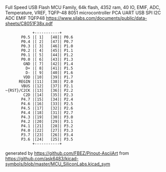 Full Speed USB Flash MCU Family, 64k flash, 4352 ram, 40 IO, EMIF, ADC, Temperature, VREF, TQFP-48
8051 microcontroller PCA UART USB SPI I2C ADC EMIF TQFP48
https://www.silabs.com/documents/public/data-sheets/C8051F38x.pdf


	            +-----------+
	       P0.5 |[ 1]   [48]| P0.6
	       P0.4 |[ 2]   [47]| P0.7
	       P0.3 |[ 3]   [46]| P1.0
	       P0.2 |[ 4]   [45]| P1.1
	       P0.1 |[ 5]   [44]| P1.2
	       P0.0 |[ 6]   [43]| P1.3
	        GND |[ 7]   [42]| P1.4
	         D+ |[ 8]   [41]| P1.5
	         D- |[ 9]   [40]| P1.6
	        VDD |[10]   [39]| P1.7
	      REGIN |[11]   [38]| P2.0
	       VBUS |[12]   [37]| P2.1
	~{RST}/C2CK |[13]   [36]| P2.2
	        C2D |[14]   [35]| P2.3
	       P4.7 |[15]   [34]| P2.4
	       P4.6 |[16]   [33]| P2.5
	       P4.5 |[17]   [32]| P2.6
	       P4.4 |[18]   [31]| P2.7
	       P4.3 |[19]   [30]| P3.0
	       P4.2 |[20]   [29]| P3.1
	       P4.1 |[21]   [28]| P3.2
	       P4.0 |[22]   [27]| P3.3
	       P3.7 |[23]   [26]| P3.4
	       P3.6 |[24]   [25]| P3.5
	            +-----------+


generated by https://github.com/FBEZ/Pinout-AsciiArt from https://github.com/ask6483/kicad-symbols/blob/master/MCU_SiliconLabs.kicad_sym